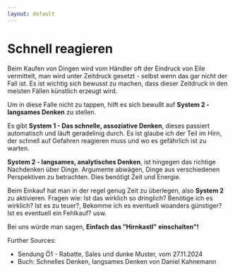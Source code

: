 ```yaml
---
layout: default
---
```


# Schnell reagieren

Beim Kaufen von Dingen wird vom Händler oft der Eindruck von Eile vermittelt, man wird unter Zeitdruck gesetzt - selbst wenn das gar nicht der Fall ist.
Es ist wichtig sich bewusst zu machen, dass dieser Zeitdruck in den meisten Fällen künstlich erzeugt wird.

Um in diese Falle nicht zu tappen, hilft es sich bewußt auf **System 2 - langsames Denken** zu stellen.

Es gibt **System 1 - Das schnelle, assoziative Denken**, dieses passiert automatisch und läuft geradelinig durch. Es ist glaube ich der Teil im Hirn, der schnell auf Gefahren reagieren muss und wo es gefährlich ist zu warten.

**System 2 - langsames, analytisches Denken**, ist hingegen das richtige Nachdenken über Dinge. Argumente abwägen, Dinge aus verschiedenen Perspektiven zu betrachten. Dies benötigt Zeit und Energie.

Beim Einkauf hat man in der regel genug Zeit zu überlegen, also **System 2** zu aktivieren. Fragen wie: Ist das wirklich so dringlich? Benötige ich es wirklich? Ist es zu teuer?, Bekomme ich es eventuell woanders günstiger? Ist es eventuell ein Fehlkauf? usw.

Bei uns würde man sagen, **Einfach das "Hirnkastl" einschalten"!**

Further Sources:
- Sendung Ö1 - Rabatte, Sales und dunke Muster, vom 27.11.2024
- Buch: Schnelles Denken, langsames Denken von Daniel Kahnemann

